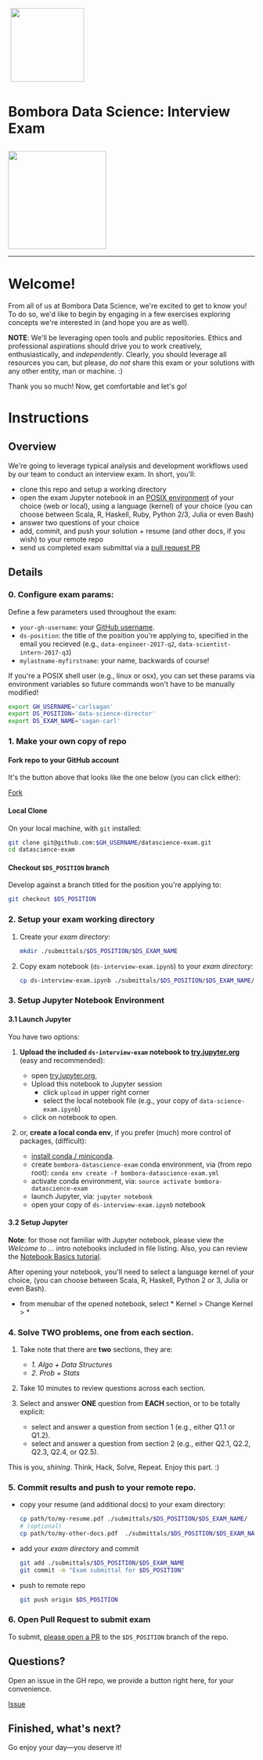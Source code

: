 <div class="clearfix" style="padding: 10px; padding-left: 0px">

<p>
<a href="http://bombora.com"><img src="https://app.box.com/shared/static/e0j9v1xjmubit0inthhgv3llwnoansjp.png" width="150px" class="pull-right" style="display: inline-block; margin: 5px; vertical-align: middle;"></a>
<h1> Bombora Data Science: Interview Exam </h1>
</div>
<img width="200px" src=https://app.box.com/shared/static/15slg1mvjd1zldbg3xkj9picjkmhzpa5.png >

---


# Welcome!

From all of us at Bombora Data Science, we're excited to get to know you! To do so, we'd like to begin by engaging in a few exercises exploring concepts we're interested in (and hope you are as well). 

**NOTE**: We'll be leveraging open tools and public repositories. Ethics and professional aspirations should drive you to work creatively, enthusiastically, and *independently*. Clearly, you should leverage all resources you can, but please, *do not* share this exam or your solutions with any other entity, man or machine. :)

Thank you so much! Now, get comfortable and let's go!

# Instructions

## Overview
We're going to leverage typical analysis and development workflows used by our team to conduct an interview exam. In short, you'll:

- clone this repo and setup a working directory
- open the exam Jupyter notebook in an [POSIX environment](https://en.wikipedia.org/wiki/POSIX) of your choice (web or local), using a language (kernel) of your choice (you can choose between Scala, R, Haskell, Ruby, Python 2/3, Julia or even Bash)
- answer two questions of your choice
- add, commit, and push your solution + resume (and other docs, if you wish) to your remote repo
- send us completed exam submittal via a [pull request PR](https://help.github.com/articles/about-pull-requests/)

## Details

### 0. Configure exam params:
Define a few parameters used throughout the exam:
- `your-gh-username`: your [GitHub username](https://help.github.com/articles/remembering-your-github-username-or-email/).
- `ds-position`: the title of the position you're applying to, specified in the email you recieved (e.g., `data-engineer-2017-q2`, `data-scientist-intern-2017-q3`)
- `mylastname-myfirstname`: your name, backwards of course!

If you're a POSIX shell user (e.g., linux or osx), you can set these params via environment variables so future commands won't have to be manually modified!
 
```bash
export GH_USERNAME='carlsagan'
export DS_POSITION='data-science-director'
export DS_EXAM_NAME='sagan-carl'
```

### 1. Make your own copy of repo

#### Fork repo to your GitHub account

It's the button above that looks like the one below (you can click either):

<!-- Place this tag where you want the button to render. -->
<a class="github-button" href="https://github.com/bomboradata/datascience-exam/fork" data-style="mega" aria-label="Fork bomboradata/datascience-exam on GitHub">Fork</a>

#### Local Clone

On your local machine, with `git` installed:
```bash
git clone git@github.com:$GH_USERNAME/datascience-exam.git
cd datascience-exam
```

#### Checkout `$DS_POSITION` branch

Develop against a branch titled for the position you're applying to:

```bash
git checkout $DS_POSITION
```
	

### 2. Setup your exam working directory

1. Create your *exam directory*:

    ```bash
    mkdir ./submittals/$DS_POSITION/$DS_EXAM_NAME
    ```

2. Copy exam notebook (`ds-interview-exam.ipynb`) to your *exam directory*:
    
    ```bash
    cp ds-interview-exam.ipynb ./submittals/$DS_POSITION/$DS_EXAM_NAME/
    ```

### 3. Setup Jupyter Notebook Environment

#### 3.1 Launch Jupyter
You have two options:

1. **Upload the included `ds-interview-exam` notebook to [try.jupyter.org](https://try.jupyter.org/)** (easy and recommended):
	- open [try.jupyter.org](https://try.jupyter.org/),
	- Upload this notebook to Jupyter session
		- click `upload` in upper right corner
   		- select the local notebook file (e.g., your copy of `data-science-exam.ipynb`)
    - click on notebook to open.

2. or, **create a local conda env**, if you prefer (much) more control of packages, (difficult):
    - [install conda / miniconda](http://conda.pydata.org/).
    - create `bombora-datascience-exam` conda environment, via (from repo root): 
        `conda env create -f bombora-datascience-exam.yml`
    - activate conda environment, via: 
        `source activate bombora-datascience-exam`
    - launch Jupyter, via: 
        `jupyter notebook`
    - open your copy of `ds-interview-exam.ipynb` notebook 

#### 3.2 Setup Jupyter

**Note**: for those not familiar with Jupyter notebook, please view the *Welcome to ...* intro notebooks included in file listing. Also, you can review the [Notebook Basics tutorial](http://nbviewer.jupyter.org/github/jupyter/notebook/blob/master/docs/source/examples/Notebook/Notebook%20Basics.ipynb).

After opening your notebook, you'll need to select a language kernel of your choice, (you can choose between Scala, R, Haskell, Python 2 or 3, Julia or even Bash).

- from menubar of the opened notebook, select * Kernel > Change Kernel > <your language>*
 

### 4. Solve TWO problems, one from each section.

1. Take note that there are **two** sections, they are:
	- *1. Algo + Data Structures*
	- *2. Prob + Stats*

2. Take 10 minutes to review questions across each section.

3. Select and answer **ONE** question from **EACH** section, or to be totally explicit:
	- select and answer a question from section 1 (e.g., either Q1.1 or Q1.2).
	- select and answer a question from section 2 (e.g., either Q2.1, Q2.2, Q2.3, Q2.4, or Q2.5).

This is you, _shining_. Think, Hack, Solve, Repeat. Enjoy this part. :)


### 5. Commit results and push to your remote repo.
 
- copy your resume (and additional docs) to your exam directory:
    ```bash
    cp path/to/my-resume.pdf ./submittals/$DS_POSITION/$DS_EXAM_NAME/
    # (optional)
    cp path/to/my-other-docs.pdf  ./submittals/$DS_POSITION/$DS_EXAM_NAME/
    ```
- add your *exam directory* and commit
    ```bash
    git add ./submittals/$DS_POSITION/$DS_EXAM_NAME
    git commit -m "Exam submittal for $DS_POSITION"
    ```
- push to remote repo
    ```bash
    git push origin $DS_POSITION
    ```

### 6. Open Pull Request to submit exam

To submit, [please open a PR](https://help.github.com/articles/creating-a-pull-request/) to the `$DS_POSITION` branch of the repo.


## Questions?

Open an issue in the GH repo, we provide a button right here, for your convenience. 

<!-- Place this tag where you want the button to render. -->
<a class="github-button" href="https://github.com/bomboradata/datascience-exam/issues" data-icon="octicon-issue-opened" data-style="mega" data-count-api="/repos/bomboradata/datascience-exam#open_issues_count" data-count-aria-label="# issues on GitHub" aria-label="Issue bomboradata/datascience-exam on GitHub">Issue</a>


## Finished, what's next? 

Go enjoy your day—you deserve it!


<!-- Place this tag in your head or just before your close body tag. -->
<script async defer src="https://buttons.github.io/buttons.js"></script>
